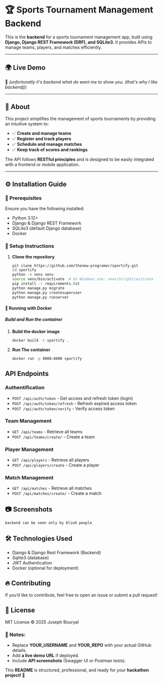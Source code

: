 # 🏆 Sports Tournament Management Backend  

This is the **backend** for a sports tournament management app, built using **Django, Django REST Framework (DRF), and SQLite3**. It provides APIs to manage teams, players, and matches efficiently.  

---

## 🌍 Live Demo  
🚧 *(unfortunatly it's backend what do want me to show you. (that's why I like backendj))*  

---

## 📜 About  

This project simplifies the management of sports tournaments by providing an intuitive system to:  
- ✅ **Create and manage teams**  
- ✅ **Register and track players**  
- ✅ **Schedule and manage matches**  
- ✅ **Keep track of scores and rankings**  

The API follows **RESTful principles** and is designed to be easily integrated with a frontend or mobile application.  

---

## ⚙️ Installation Guide  

### 🔹 Prerequisites  
Ensure you have the following installed:  
- Python 3.12+  
- Django & Django REST Framework  
- SQLite3 (default Django database)  
- Docker

### 🔹 Setup Instructions  

1. **Clone the repository**  
   ```bash
   git clone https://github.com/thenew-programer/sportify.git
   cd sportify
   python -m venv venv
   source venv/bin/activate  # On Windows use: venv\Scripts\activate
   pip install -r requirements.txt
   python manage.py migrate
   python manage.py createsuperuser
   python manage.py runserver
    ```
#### 🐳 Running with Docker
##### Build and Run the container
1. **Build the docker image**
    ```bash
    docker build -t sportify .
    ```
1. **Run The container**
    ```bash
    docker run -p 8000:8000 sportify

    ```

## API Endpoints
### Authentification
- `POST /api/auth/token` - Get access and refresh token (login)
- `POST /api/auth/token/refresh` - Refresh expired access token
- `POST /api/auth/token/verify` - Verify access token

### Team Management
- `GET /api/teams` - Retrieve all teams
- `POST /api/teams/create/` - Create a team

### Player Management
- `GET /api/players` - Retrieve all players
- `POST /api/players/create` - Create a player

### Match Management
- `GET /api/matches` - Retrieve all matches
- `POST /api/matches/create/` - Create a match

## 📷 Screenshots
`backend can be seen only by blind people`

## 🛠️ Technologies Used
- Django & Django Rest Framework (Backend)
- Sqlite3 (database)
- JWT Authentication
- Docker (optional for deployment)

## 🔥 Contributing
If you’d like to contribute, feel free to open an issue or submit a pull request!

## 📄 License

MIT License © 2025 Joseph Bouryal

### 📌 Notes:  
- Replace **YOUR_USERNAME** and **YOUR_REPO** with your actual GitHub details.  
- Add **a live demo URL** if deployed.  
- Include **API screenshots** (Swagger UI or Postman tests).  

This **README** is structured, professional, and ready for your **hackathon project! 🚀**
